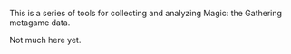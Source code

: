 This is a series of tools for collecting and analyzing Magic: the Gathering metagame data.

Not much here yet.
